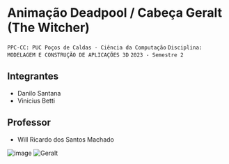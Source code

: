 # Animação Deadpool / Cabeça Geralt (The Witcher)

`PPC-CC: PUC Poços de Caldas - Ciência da Computação`
`Disciplina: MODELAGEM E CONSTRUÇÃO DE APLICAÇÕES 3D`
`2023 - Semestre 2`

## Integrantes

- Danilo Santana
- Vinicius Betti

## Professor

- Will Ricardo dos Santos Machado
  
![image](https://github.com/ICEI-PUC-Minas-PPC-CC/ppc-cc-2023-2-mod3d-noite-deadpool/assets/86479028/6f5413cd-3c15-4eb7-a19b-7fbbf54a5363)
![Geralt](https://github.com/ICEI-PUC-Minas-PPC-CC/ppc-cc-2023-2-mod3d-noite-deadpool/assets/86479028/a3a39330-2fb5-4950-9ef2-44b1952a2b02)
